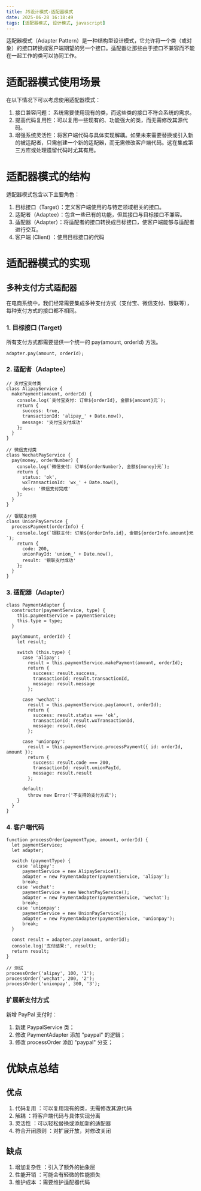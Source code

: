 ```yaml
---
title: JS设计模式-适配器模式
date: 2025-06-28 16:18:49
tags: [适配器模式, 设计模式, javascript]
---
```


适配器模式（Adapter Pattern）是一种结构型设计模式，它允许将一个类（或对象）的接口转换成客户端期望的另一个接口。适配器让那些由于接口不兼容而不能在一起工作的类可以协同工作。
<!--more-->

# 适配器模式使用场景
在以下情况下可以考虑使用适配器模式：
1. 接口兼容问题： 系统需要使用现有的类，而这些类的接口不符合系统的需求。
2. 提高代码复用性：可以复用一些现有的、功能强大的类，而无需修改其源代码。
3. 增强系统灵活性：将客户端代码与具体实现解耦。如果未来需要替换或引入新的被适配者，只需创建一个新的适配器，而无需修改客户端代码。这在集成第三方库或处理遗留代码时尤其有用。

# 适配器模式的结构
适配器模式包含以下主要角色：
1. 目标接口（Target）：定义客户端使用的与特定领域相关的接口。
2. 适配者（Adaptee）：包含一些已有的功能，但其接口与目标接口不兼容。
3. 适配器（Adapter）：将适配者的接口转换成目标接口，使客户端能够与适配者进行交互。
4. 客户端 (Client) ：使用目标接口的代码

# 适配器模式的实现
## 多种支付方式适配器
在电商系统中，我们经常需要集成多种支付方式（支付宝、微信支付、银联等），每种支付方式的接口都不相同。

### 1. 目标接口 (Target)
所有支付方式都需要提供一个统一的 pay(amount, orderId) 方法。
```
adapter.pay(amount, orderId);
```

### 2. 适配者（Adaptee）
```
// 支付宝支付类
class AlipayService {
  makePayment(amount, orderId) {
    console.log(`支付宝支付: 订单${orderId}, 金额${amount}元`);
    return {
      success: true,
      transactionId: 'alipay_' + Date.now(),
      message: '支付宝支付成功'
    };
  }
}

// 微信支付类
class WechatPayService {
  pay(money, orderNumber) {
    console.log(`微信支付: 订单${orderNumber}, 金额${money}元`);
    return {
      status: 'ok',
      wxTransactionId: 'wx_' + Date.now(),
      desc: '微信支付完成'
    };
  }
}

// 银联支付类
class UnionPayService {
  processPayment(orderInfo) {
    console.log(`银联支付: 订单${orderInfo.id}, 金额${orderInfo.amount}元`);
    return {
      code: 200,
      unionPayId: 'union_' + Date.now(),
      result: '银联支付成功'
    };
  }
}
```

### 3. 适配器（Adapter）
```
class PaymentAdapter {
  constructor(paymentService, type) {
    this.paymentService = paymentService;
    this.type = type;
  }

  pay(amount, orderId) {
    let result;
    
    switch (this.type) {
      case 'alipay':
        result = this.paymentService.makePayment(amount, orderId);
        return {
          success: result.success,
          transactionId: result.transactionId,
          message: result.message
        };
        
      case 'wechat':
        result = this.paymentService.pay(amount, orderId);
        return {
          success: result.status === 'ok',
          transactionId: result.wxTransactionId,
          message: result.desc
        };
        
      case 'unionpay':
        result = this.paymentService.processPayment({ id: orderId, amount });
        return {
          success: result.code === 200,
          transactionId: result.unionPayId,
          message: result.result
        };
        
      default:
        throw new Error('不支持的支付方式');
    }
  }
}
```

### 4. 客户端代码

```
function processOrder(paymentType, amount, orderId) {
  let paymentService;
  let adapter;
  
  switch (paymentType) {
    case 'alipay':
      paymentService = new AlipayService();
      adapter = new PaymentAdapter(paymentService, 'alipay');
      break;
    case 'wechat':
      paymentService = new WechatPayService();
      adapter = new PaymentAdapter(paymentService, 'wechat');
      break;
    case 'unionpay':
      paymentService = new UnionPayService();
      adapter = new PaymentAdapter(paymentService, 'unionpay');
      break;
  }
  
  const result = adapter.pay(amount, orderId);
  console.log('支付结果:', result);
  return result;
}

// 测试
processOrder('alipay', 100, '1');
processOrder('wechat', 200, '2');
processOrder('unionpay', 300, '3');
```

### 扩展新支付方式
新增 PayPal 支付时：
1. 新建 PaypalService 类；
2. 修改 PaymentAdapter 添加 "paypal" 的逻辑；
3. 修改 processOrder 添加 "paypal" 分支；

# 优缺点总结

## 优点
1. 代码复用 ：可以复用现有的类，无需修改其源代码
2. 解耦 ：将客户端代码与具体实现分离
3. 灵活性 ：可以轻松替换或添加新的适配器
4. 符合开闭原则 ：对扩展开放，对修改关闭

## 缺点
1. 增加复杂性 ：引入了额外的抽象层
2. 性能开销 ：可能会有轻微的性能损失
3. 维护成本 ：需要维护适配器代码